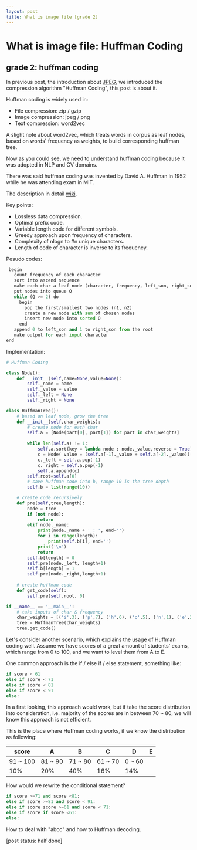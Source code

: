 ```yaml
---
layout: post
title: What is image file [grade 2]
---
```


# What is image file: Huffman Coding

## grade 2: huffman coding

In previous post, the introduction about [JPEG]({{site.url}}/2018/08/26/what-is-image-jpeg-heif-grade-1.html), we introduced the compression algorithm "Huffman Coding", this post is about it.

Huffman coding is widely used in:

* File compression: zip / gzip
* Image compression: jpeg / png
* Text compression: word2vec
  
A slight note about word2vec, which treats words in corpus as leaf nodes, based on words' frequency as weights, to build corresponding huffman tree.

Now as you could see, we need to understand huffman coding because it was adopted in NLP and CV domains.

There was said huffman coding was invented by David A. Huffman in 1952 while he was attending exam in MIT.

The description in detail [wiki](https://en.wikipedia.org/wiki/Huffman_coding).

Key points:

* Lossless data compression.
* Optimal prefix code.
* Variable length code for different symbols.
* Greedy approach upon frequency of characters.
* Complexity of nlogn to #n unique characters.
* Length of code of character is inverse to its frequency.

Pesudo codes:

```python
 begin
   count frequency of each character
   sort into ascend sequence
   make each char a leaf node (character, frequency, left_son, right_son)
   put nodes into queue Q
   while (Q >= 2) do
     begin
       pop the first/smallest two nodes (n1, n2)
       create a new node with sum of chosen nodes 
       insert new node into sorted Q
     end
   append 0 to left_son and 1 to right_son from the root
   make output for each input character
end
```

Implementation:

```python
# Huffman Coding

class Node():
    def __init__(self,name=None,value=None):
        self._name = name
        self._value = value
        self._left = None
        self._right = None

class HuffmanTree():
    # based on leaf node, grow the tree
    def __init__(self,char_weights):
        # create node for each char
        self.a = [Node(part[0], part[1]) for part in char_weights]
        
        while len(self.a) != 1:
            self.a.sort(key = lambda node : node._value,reverse = True)
            c = Node( value = (self.a[-1]._value + self.a[-2]._value))
            c._left = self.a.pop(-1)
            c._right = self.a.pop(-1)
            self.a.append(c)
        self.root=self.a[0]
        # save huffman code into b, range 10 is the tree depth
        self.b = list(range(10))

    # create code recursively
    def pre(self,tree,length):
        node = tree
        if (not node):
            return
        elif node._name:
            print(node._name + ' : ', end='')
            for i in range(length):
                print(self.b[i], end='')
            print('\n')
            return
        self.b[length] = 0
        self.pre(node._left, length+1)
        self.b[length] = 1
        self.pre(node._right,length+1)
        
    # create huffman code   
    def get_code(self):
        self.pre(self.root, 0)

if __name__ == '__main__':
    # take inputs of char & frequency
    char_weights = [('i',3), ('p',7), ('h',6), ('o',5), ('n',1), ('e',2)]
    tree = HuffmanTree(char_weights)
    tree.get_code()
```

Let's consider another scenario, which explains the usage of Huffman coding well. Assume we have scores of a great amount of students' exams, which range from 0 to 100, and we want to level them from A to E.

One common approach is the if / else if / else statement, something like:
``` python
if score < 61
else if score < 71
else if score < 81
else if score < 91
else:
```

In a first looking, this approach would work, but if take the score distribution into consideration, i.e. majority of the scores are in between 70 ~ 80, we will know this approach is not efficient.

This is the place where Huffman coding works, if we know the distribution as following:

score | A | B | C | D | E
--- | --- | --- | --- | --- | ---
| 91 ~ 100 | 81 ~ 90 | 71 ~ 80 | 61 ~ 70 | 0 ~ 60
| 10% | 20% | 40% | 16% | 14%

How would we rewrite the conditional statement?

```python
if score >=71 and score <81:
else if score >=81 and score < 91:
else if score score >=61 and score < 71:
else if score if score <61:
else:
```

How to deal with "abcc" and how to Huffman decoding.

[post status: half done]
